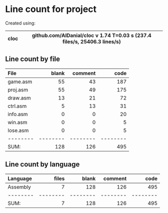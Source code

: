 # Line count for project

Created using:

cloc|github.com/AlDanial/cloc v 1.74  T=0.03 s (237.4 files/s, 25406.3 lines/s)
--- | ---

## Line count by file
File|blank|comment|code
:-------|-------:|-------:|-------:
game.asm|55|43|187
proj.asm|55|49|175
draw.asm|13|21|72
ctrl.asm|5|13|31
info.asm|0|0|20
win.asm|0|0|5
lose.asm|0|0|5
--------|--------|--------|--------
SUM:|128|126|495

## Line count by language

Language|files|blank|comment|code
:-------|-------:|-------:|-------:|-------:
Assembly|7|128|126|495
--------|--------|--------|--------|--------
SUM:|7|128|126|495
